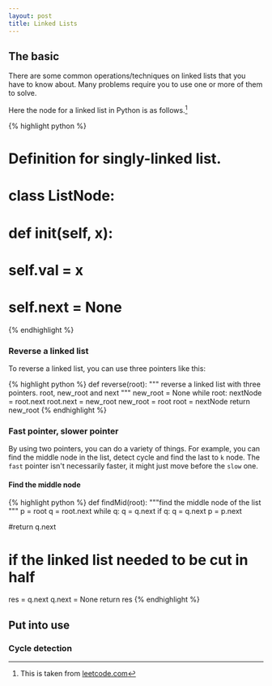 ```yaml
---
layout: post
title: Linked Lists
---
```



## The basic  
There are some common operations/techniques on linked lists that you have to know about. Many problems require you to use one or more of them to solve.  

Here the node for a linked list in Python is as follows.[^1]

{% highlight python %}
# Definition for singly-linked list.
# class ListNode:
#     def __init__(self, x):
#         self.val = x
#         self.next = None
{% endhighlight %}


### Reverse a linked list
To reverse a linked list, you can use three pointers like this:

{% highlight python %}
def reverse(root):
  """
  reverse a linked list with three pointers.
  root, new_root and next
  """
  new_root = None
  while root:
    nextNode = root.next
    root.next = new_root
    new_root = root
    root = nextNode
  return new_root
{% endhighlight %}

### Fast pointer, slower pointer
By using two pointers, you can do a variety of things. For example, you can find the middle node in the list, detect cycle and find the last to `k` node. The `fast` pointer isn't necessarily faster, it might just move before the `slow` one.
#### Find the middle node
{% highlight python %}
def findMid(root):
  """find the middle node of the list
  """
  p = root
  q = root.next
  while q:
    q = q.next
    if q:
      q = q.next
      p = p.next
  
  #return q.next
  # if the linked list needed to be cut in half
  res = q.next
  q.next = None
  return res
{% endhighlight %}

## Put into use

### Cycle detection


[^1]: This is taken from [leetcode.com](https://oj.leetcode.com/)
